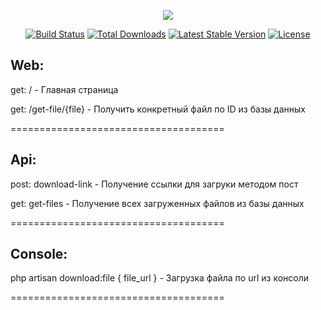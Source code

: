 <p align="center"><img src="https://laravel.com/assets/img/components/logo-laravel.svg"></p>

<p align="center">
<a href="https://travis-ci.org/laravel/framework"><img src="https://travis-ci.org/laravel/framework.svg" alt="Build Status"></a>
<a href="https://packagist.org/packages/laravel/framework"><img src="https://poser.pugx.org/laravel/framework/d/total.svg" alt="Total Downloads"></a>
<a href="https://packagist.org/packages/laravel/framework"><img src="https://poser.pugx.org/laravel/framework/v/stable.svg" alt="Latest Stable Version"></a>
<a href="https://packagist.org/packages/laravel/framework"><img src="https://poser.pugx.org/laravel/framework/license.svg" alt="License"></a>
</p>
 
## Web:

get: / - Главная страница

get: /get-file/{file} - Получить конкретный файл по ID из базы данных

=====================================

## Api:

post: download-link - Получение ссылки для загруки методом пост

get: get-files - Получение всех  загруженных файлов из базы данных

===================================== 

## Console:
php artisan download:file { file_url } - Загрузка файла по url из консоли

===================================== 
